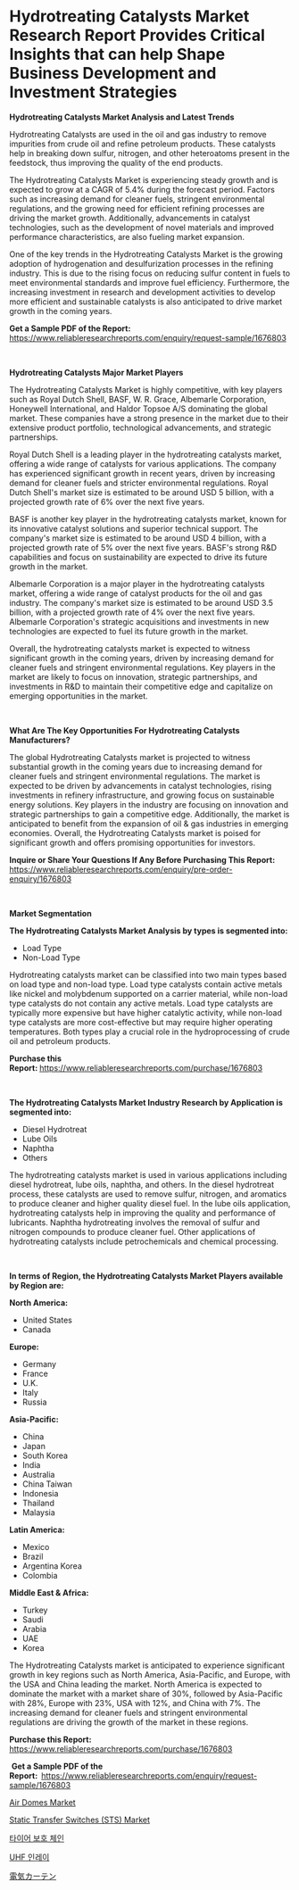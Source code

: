 <p><h1>Hydrotreating Catalysts Market Research Report Provides Critical Insights that can help Shape Business Development and Investment Strategies</h1></p><p><strong>Hydrotreating Catalysts Market Analysis and Latest Trends</strong></p>
<p><p>Hydrotreating Catalysts are used in the oil and gas industry to remove impurities from crude oil and refine petroleum products. These catalysts help in breaking down sulfur, nitrogen, and other heteroatoms present in the feedstock, thus improving the quality of the end products.</p><p>The Hydrotreating Catalysts Market is experiencing steady growth and is expected to grow at a CAGR of 5.4% during the forecast period. Factors such as increasing demand for cleaner fuels, stringent environmental regulations, and the growing need for efficient refining processes are driving the market growth. Additionally, advancements in catalyst technologies, such as the development of novel materials and improved performance characteristics, are also fueling market expansion.</p><p>One of the key trends in the Hydrotreating Catalysts Market is the growing adoption of hydrogenation and desulfurization processes in the refining industry. This is due to the rising focus on reducing sulfur content in fuels to meet environmental standards and improve fuel efficiency. Furthermore, the increasing investment in research and development activities to develop more efficient and sustainable catalysts is also anticipated to drive market growth in the coming years.</p></p>
<p><strong>Get a Sample PDF of the Report:&nbsp;</strong> <a href="https://www.reliableresearchreports.com/enquiry/request-sample/1676803">https://www.reliableresearchreports.com/enquiry/request-sample/1676803</a></p>
<p>&nbsp;</p>
<p><strong>Hydrotreating Catalysts Major Market Players</strong></p>
<p><p>The Hydrotreating Catalysts Market is highly competitive, with key players such as Royal Dutch Shell, BASF, W. R. Grace, Albemarle Corporation, Honeywell International, and Haldor Topsoe A/S dominating the global market. These companies have a strong presence in the market due to their extensive product portfolio, technological advancements, and strategic partnerships.</p><p>Royal Dutch Shell is a leading player in the hydrotreating catalysts market, offering a wide range of catalysts for various applications. The company has experienced significant growth in recent years, driven by increasing demand for cleaner fuels and stricter environmental regulations. Royal Dutch Shell's market size is estimated to be around USD 5 billion, with a projected growth rate of 6% over the next five years.</p><p>BASF is another key player in the hydrotreating catalysts market, known for its innovative catalyst solutions and superior technical support. The company's market size is estimated to be around USD 4 billion, with a projected growth rate of 5% over the next five years. BASF's strong R&D capabilities and focus on sustainability are expected to drive its future growth in the market.</p><p>Albemarle Corporation is a major player in the hydrotreating catalysts market, offering a wide range of catalyst products for the oil and gas industry. The company's market size is estimated to be around USD 3.5 billion, with a projected growth rate of 4% over the next five years. Albemarle Corporation's strategic acquisitions and investments in new technologies are expected to fuel its future growth in the market.</p><p>Overall, the hydrotreating catalysts market is expected to witness significant growth in the coming years, driven by increasing demand for cleaner fuels and stringent environmental regulations. Key players in the market are likely to focus on innovation, strategic partnerships, and investments in R&D to maintain their competitive edge and capitalize on emerging opportunities in the market.</p></p>
<p>&nbsp;</p>
<p><strong>What Are The Key Opportunities For Hydrotreating Catalysts Manufacturers?</strong></p>
<p><p>The global Hydrotreating Catalysts market is projected to witness substantial growth in the coming years due to increasing demand for cleaner fuels and stringent environmental regulations. The market is expected to be driven by advancements in catalyst technologies, rising investments in refinery infrastructure, and growing focus on sustainable energy solutions. Key players in the industry are focusing on innovation and strategic partnerships to gain a competitive edge. Additionally, the market is anticipated to benefit from the expansion of oil & gas industries in emerging economies. Overall, the Hydrotreating Catalysts market is poised for significant growth and offers promising opportunities for investors.</p></p>
<p><strong>Inquire or Share Your Questions If Any Before Purchasing This Report:</strong> <a href="https://www.reliableresearchreports.com/enquiry/pre-order-enquiry/1676803">https://www.reliableresearchreports.com/enquiry/pre-order-enquiry/1676803</a></p>
<p>&nbsp;</p>
<p><strong>Market Segmentation</strong></p>
<p><strong>The Hydrotreating Catalysts Market Analysis by types is segmented into:</strong></p>
<p><ul><li>Load Type</li><li>Non-Load Type</li></ul></p>
<p><p>Hydrotreating catalysts market can be classified into two main types based on load type and non-load type. Load type catalysts contain active metals like nickel and molybdenum supported on a carrier material, while non-load type catalysts do not contain any active metals. Load type catalysts are typically more expensive but have higher catalytic activity, while non-load type catalysts are more cost-effective but may require higher operating temperatures. Both types play a crucial role in the hydroprocessing of crude oil and petroleum products.</p></p>
<p><strong>Purchase this Report:&nbsp;</strong><a href="https://www.reliableresearchreports.com/purchase/1676803">https://www.reliableresearchreports.com/purchase/1676803</a></p>
<p>&nbsp;</p>
<p><strong>The Hydrotreating Catalysts Market Industry Research by Application is segmented into:</strong></p>
<p><ul><li>Diesel Hydrotreat</li><li>Lube Oils</li><li>Naphtha</li><li>Others</li></ul></p>
<p><p>The hydrotreating catalysts market is used in various applications including diesel hydrotreat, lube oils, naphtha, and others. In the diesel hydrotreat process, these catalysts are used to remove sulfur, nitrogen, and aromatics to produce cleaner and higher quality diesel fuel. In the lube oils application, hydrotreating catalysts help in improving the quality and performance of lubricants. Naphtha hydrotreating involves the removal of sulfur and nitrogen compounds to produce cleaner fuel. Other applications of hydrotreating catalysts include petrochemicals and chemical processing.</p></p>
<p>&nbsp;</p>
<p><strong>In terms of Region, the Hydrotreating Catalysts Market Players available by Region are:</strong></p>
<p>
    <p> <strong> North America: </strong>
        <ul>
            <li>United States</li>
            <li>Canada</li>
        </ul>
        </p> 
    <p> <strong> Europe: </strong>
        <ul>
            <li>Germany</li>
            <li>France</li>
            <li>U.K.</li>
            <li>Italy</li>
            <li>Russia</li>
        </ul>
        </p> 
    <p> <strong> Asia-Pacific: </strong>
        <ul>
            <li>China</li>
            <li>Japan</li>
            <li>South Korea</li>
            <li>India</li>
            <li>Australia</li>
            <li>China Taiwan</li>
            <li>Indonesia</li>
            <li>Thailand</li>
            <li>Malaysia</li>
        </ul>
        </p> 
    <p> <strong> Latin America: </strong>
        <ul>
            <li>Mexico</li>
            <li>Brazil</li>
            <li>Argentina Korea</li>
            <li>Colombia</li>
        </ul>
        </p> 
    <p> <strong> Middle East & Africa: </strong>
        <ul>
            <li>Turkey</li>
            <li>Saudi</li>
            <li>Arabia</li>
            <li>UAE</li>
            <li>Korea</li>
        </ul>
    </p>
    </p>
<p><p>The Hydrotreating Catalysts market is anticipated to experience significant growth in key regions such as North America, Asia-Pacific, and Europe, with the USA and China leading the market. North America is expected to dominate the market with a market share of 30%, followed by Asia-Pacific with 28%, Europe with 23%, USA with 12%, and China with 7%. The increasing demand for cleaner fuels and stringent environmental regulations are driving the growth of the market in these regions.</p></p>
<p><strong>Purchase this Report: </strong><a href="https://www.reliableresearchreports.com/purchase/1676803">https://www.reliableresearchreports.com/purchase/1676803</a></p>
<p>&nbsp;<strong>Get a Sample PDF of the Report:&nbsp;&nbsp;</strong><a href="https://www.reliableresearchreports.com/enquiry/request-sample/1676803">https://www.reliableresearchreports.com/enquiry/request-sample/1676803</a></p>
<p><strong></strong></p>
<p><p><a href="https://github.com/beatblasta/Market-Research-Report-List-2/blob/main/air-domes-market.md">Air Domes Market</a></p><p><a href="https://issuu.com/reportprime-2/docs/static-transfer-switches-sts-market-size-2030.pptx">Static Transfer Switches (STS) Market</a></p><p><a href="https://medium.com/@treyhettinger2023/%ED%83%80%EC%9D%B4%EC%96%B4-%EB%B3%B4%ED%98%B8-%EC%B2%B4%EC%9D%B8-%EC%8B%9C%EC%9E%A5-%EC%8B%9C%EC%9E%A5-%EC%A0%90%EC%9C%A0%EC%9C%A8-%EC%8B%9C%EC%9E%A5-%EB%8F%99%ED%96%A5-%EB%B0%8F-%EB%AF%B8%EB%9E%98-%EC%84%B1%EC%9E%A5-%ED%83%90%EC%83%89-df73504a47e4">타이어 보호 체인</a></p><p><a href="https://medium.com/@treyhettinger2023/uhf-%EC%9D%B8%EB%A0%88%EC%9D%B4-%EC%8B%9C%EC%9E%A5-%EA%B7%9C%EB%AA%A8%EB%8A%94-%EA%B8%80%EB%A1%9C%EB%B2%8C-%EC%82%B0%EC%97%85%EC%97%90%EC%84%9C-%EA%B0%80%EC%9E%A5-%EC%A2%8B%EC%9D%80-%EB%A7%88%EC%BC%80%ED%8C%85-%EC%B1%84%EB%84%90%EC%9D%84-%EB%B3%B4%EC%97%AC%EC%A4%8D%EB%8B%88%EB%8B%A4-1e7c54ea4771">UHF 인레이</a></p><p><a href="https://medium.com/@elishelacruz56456/%E9%9B%BB%E5%8B%95%E3%82%AB%E3%83%BC%E3%83%86%E3%83%B3%E5%B8%82%E5%A0%B4-%E7%AB%B6%E4%BA%89%E5%88%86%E6%9E%90-%E5%B8%82%E5%A0%B4%E5%8B%95%E5%90%91-2031%E5%B9%B4%E3%81%BE%E3%81%A7%E3%81%AE%E4%BA%88%E6%B8%AC-285329d5cd54">電気カーテン</a></p></p>